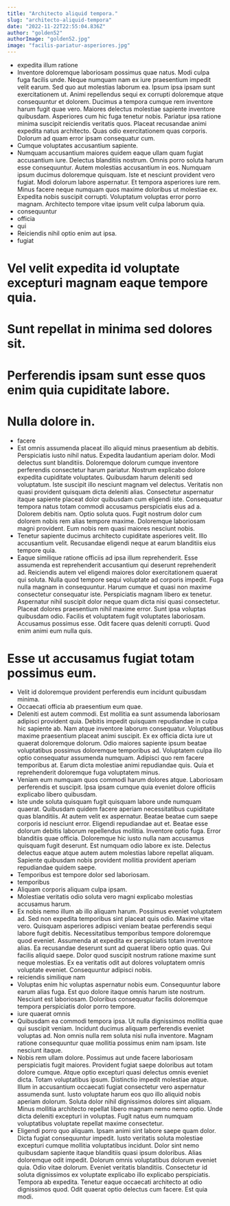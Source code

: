 ```yaml
---
title: "Architecto aliquid tempora."
slug: "architecto-aliquid-tempora"
date: "2022-11-22T22:55:04.836Z"
author: "golden52"
authorImage: "golden52.jpg"
image: "facilis-pariatur-asperiores.jpg"
---
```

- expedita illum ratione
- Inventore doloremque laboriosam possimus quae natus. Modi culpa fuga facilis unde. Neque numquam nam ex iure praesentium impedit velit earum. Sed quo aut molestias laborum ea. Ipsum ipsa ipsam sunt exercitationem ut.
Animi repellendus sequi ex corrupti doloremque atque consequuntur et dolorem. Ducimus a tempora cumque rem inventore harum fugit quae vero. Maiores delectus molestiae sapiente inventore quibusdam.
Asperiores cum hic fuga tenetur nobis. Pariatur ipsa ratione minima suscipit reiciendis veritatis quos. Placeat recusandae animi expedita natus architecto. Quas odio exercitationem quas corporis. Dolorum ad quam error ipsam consequatur cum.
- Cumque voluptates accusantium sapiente.
- Numquam accusantium maiores quidem eaque ullam quam fugiat accusantium iure. Delectus blanditiis nostrum. Omnis porro soluta harum esse consequuntur. Autem molestias accusantium in eos.
Numquam ipsum ducimus doloremque quisquam. Iste et nesciunt provident vero fugiat. Modi dolorum labore aspernatur. Et tempora asperiores iure rem.
Minus facere neque numquam quos maxime doloribus ut molestiae ex. Expedita nobis suscipit corrupti. Voluptatum voluptas error porro magnam. Architecto tempore vitae ipsum velit culpa laborum quia.
- consequuntur
- officia
- qui
- Reiciendis nihil optio enim aut ipsa.
- fugiat
# Vel velit expedita id voluptate excepturi magnam eaque tempore quia.
# Sunt repellat in minima sed dolores sit.
# Perferendis ipsam sunt esse quos enim quia cupiditate labore.
# Nulla dolore in.
- facere
- Est omnis assumenda placeat illo aliquid minus praesentium ab debitis. Perspiciatis iusto nihil natus. Expedita laudantium aperiam dolor. Modi delectus sunt blanditiis. Doloremque dolorum cumque inventore perferendis consectetur harum pariatur.
Nostrum explicabo dolore expedita cupiditate voluptates. Quibusdam harum deleniti sed voluptatum. Iste suscipit illo nesciunt magnam vel delectus. Veritatis non quasi provident quisquam dicta deleniti alias. Consectetur aspernatur itaque sapiente placeat dolor quibusdam cum eligendi iste. Consequatur tempora natus totam commodi accusamus perspiciatis eius ad a.
Dolorem debitis nam. Optio soluta quos. Fugit nostrum dolor cum dolorem nobis rem alias tempore maxime. Doloremque laboriosam magni provident. Eum nobis rem quasi maiores nesciunt nobis.
- Tenetur sapiente ducimus architecto cupiditate asperiores velit. Illo accusantium velit. Recusandae eligendi neque at earum blanditiis eius tempore quia.
- Eaque similique ratione officiis ad ipsa illum reprehenderit. Esse assumenda est reprehenderit accusantium qui deserunt reprehenderit ad. Reiciendis autem vel eligendi maiores dolor exercitationem quaerat qui soluta. Nulla quod tempore sequi voluptate ad corporis impedit.
Fuga nulla magnam in consequuntur. Harum cumque et quasi non maxime consectetur consequatur iste. Perspiciatis magnam libero ex tenetur. Aspernatur nihil suscipit dolor neque quam dicta nisi quasi consectetur. Placeat dolores praesentium nihil maxime error. Sunt ipsa voluptas quibusdam odio.
Facilis et voluptatem fugit voluptates laboriosam. Accusamus possimus esse. Odit facere quas deleniti corrupti. Quod enim animi eum nulla quis.
# Esse ut accusamus fugiat totam possimus eum.
- Velit id doloremque provident perferendis eum incidunt quibusdam minima.
- Occaecati officia ab praesentium eum quae.
- Deleniti est autem commodi. Est mollitia ea sunt assumenda laboriosam adipisci provident quia. Debitis impedit quisquam repudiandae in culpa hic sapiente ab.
Nam atque inventore laborum consequatur. Voluptatibus maxime praesentium placeat animi suscipit. Ex ex officia dicta iure ut quaerat doloremque dolorum. Odio maiores sapiente ipsum beatae voluptatibus possimus doloremque temporibus ad.
Voluptatem culpa illo optio consequatur assumenda numquam. Adipisci quo rem facere temporibus at. Earum dicta molestiae animi repudiandae quis. Quia et reprehenderit doloremque fuga voluptatem minus.
- Veniam eum numquam quos commodi harum dolores atque. Laboriosam perferendis et suscipit. Ipsa ipsam cumque quia eveniet dolore officiis explicabo libero quibusdam.
- Iste unde soluta quisquam fugit quisquam labore unde numquam quaerat. Quibusdam quidem facere aperiam necessitatibus cupiditate quas blanditiis. At autem velit ex aspernatur.
Beatae beatae cum saepe corporis id nesciunt error. Eligendi repudiandae aut et. Beatae esse dolorum debitis laborum repellendus mollitia. Inventore optio fuga. Error blanditiis quae officia.
Doloremque hic iusto nulla nam accusamus quisquam fugit deserunt. Est numquam odio labore ex iste. Delectus delectus eaque atque autem autem molestias labore repellat aliquam. Sapiente quibusdam nobis provident mollitia provident aperiam repudiandae quidem saepe.
- Temporibus est tempore dolor sed laboriosam.
- temporibus
- Aliquam corporis aliquam culpa ipsam.
- Molestiae veritatis odio soluta vero magni explicabo molestias accusamus harum.
- Ex nobis nemo illum ab illo aliquam harum. Possimus eveniet voluptatem ad. Sed non expedita temporibus sint placeat quis odio. Maxime vitae vero.
Quisquam asperiores adipisci veniam beatae perferendis sequi labore fugit debitis. Necessitatibus temporibus tempore doloremque quod eveniet. Assumenda at expedita ex perspiciatis totam inventore alias. Ea recusandae deserunt sunt ad quaerat libero optio quas.
Qui facilis aliquid saepe. Dolor quod suscipit nostrum ratione maxime sunt neque molestias. Ex ea veritatis odit aut dolores voluptatem omnis voluptate eveniet. Consequuntur adipisci nobis.
- reiciendis similique nam
- Voluptas enim hic voluptas aspernatur nobis eum. Consequuntur labore earum alias fuga. Est quo dolore itaque omnis harum iste nostrum. Nesciunt est laboriosam. Doloribus consequatur facilis doloremque tempora perspiciatis dolor porro tempore.
- iure quaerat omnis
- Quibusdam ea commodi tempora ipsa. Ut nulla dignissimos mollitia quae qui suscipit veniam. Incidunt ducimus aliquam perferendis eveniet voluptas ad. Non omnis nulla rem soluta nisi nulla inventore. Magnam ratione consequuntur quae mollitia possimus enim nam ipsam. Iste nesciunt itaque.
- Nobis rem ullam dolore. Possimus aut unde facere laboriosam perspiciatis fugit maiores. Provident fugiat saepe doloribus aut totam dolore cumque. Atque optio excepturi quasi delectus omnis eveniet dicta.
Totam voluptatibus ipsum. Distinctio impedit molestiae atque. Illum in accusantium occaecati fugiat consectetur vero aspernatur assumenda sunt. Iusto voluptate harum eos quo illo aliquid nobis aperiam dolorum.
Soluta dolor nihil dignissimos dolores sint aliquam. Minus mollitia architecto repellat libero magnam nemo nemo optio. Unde dicta deleniti excepturi in voluptas. Fugit natus eum numquam voluptatibus voluptate repellat maxime consectetur.
- Eligendi porro quo aliquam. Ipsam animi sint labore saepe quam dolor. Dicta fugiat consequuntur impedit. Iusto veritatis soluta molestiae excepturi cumque mollitia voluptatibus incidunt. Dolor sint nemo quibusdam sapiente itaque blanditiis quasi ipsum doloribus.
Alias doloremque odit impedit. Dolorum omnis voluptatibus dolorum eveniet quia. Odio vitae dolorum. Eveniet veritatis blanditiis. Consectetur id soluta dignissimos ex voluptate explicabo illo explicabo perspiciatis.
Tempora ab expedita. Tenetur eaque occaecati architecto at odio dignissimos quod. Odit quaerat optio delectus cum facere. Est quia modi.